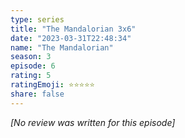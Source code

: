 ```yaml
---
type: series
title: "The Mandalorian 3x6"
date: "2023-03-31T22:48:34"
name: "The Mandalorian"
season: 3
episode: 6
rating: 5
ratingEmoji: ⭐️⭐️⭐️⭐️⭐️
share: false
---
```


_[No review was written for this episode]_
